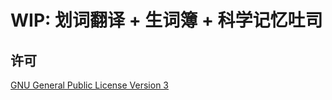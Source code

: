 # WIP: 划词翻译 + 生词簿 + 科学记忆吐司

## 许可

[GNU General Public License Version 3](https://www.gnu.org/licenses/gpl.html)
